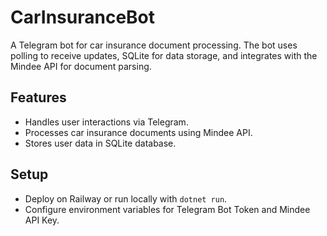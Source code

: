 # CarInsuranceBot

A Telegram bot for car insurance document processing. The bot uses polling to receive updates, SQLite for data storage, and integrates with the Mindee API for document parsing.

## Features
- Handles user interactions via Telegram.
- Processes car insurance documents using Mindee API.
- Stores user data in SQLite database.

## Setup
- Deploy on Railway or run locally with `dotnet run`.
- Configure environment variables for Telegram Bot Token and Mindee API Key.